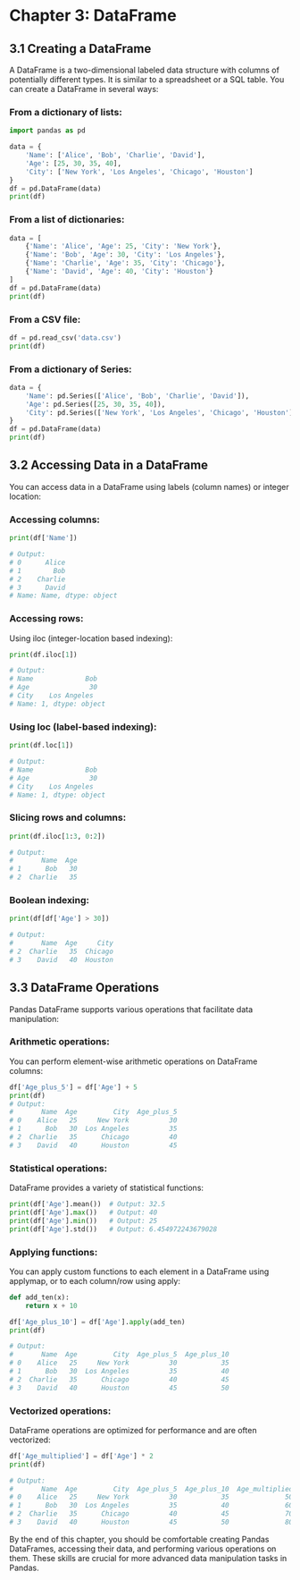 # Chapter 3: DataFrame
## 3.1 Creating a DataFrame
A DataFrame is a two-dimensional labeled data structure with columns of potentially different types. It is similar to a spreadsheet or a SQL table. You can create a DataFrame in several ways:

### From a dictionary of lists:

```python
import pandas as pd

data = {
    'Name': ['Alice', 'Bob', 'Charlie', 'David'],
    'Age': [25, 30, 35, 40],
    'City': ['New York', 'Los Angeles', 'Chicago', 'Houston']
}
df = pd.DataFrame(data)
print(df)
```

### From a list of dictionaries:

```python
data = [
    {'Name': 'Alice', 'Age': 25, 'City': 'New York'},
    {'Name': 'Bob', 'Age': 30, 'City': 'Los Angeles'},
    {'Name': 'Charlie', 'Age': 35, 'City': 'Chicago'},
    {'Name': 'David', 'Age': 40, 'City': 'Houston'}
]
df = pd.DataFrame(data)
print(df)
```

### From a CSV file:

```python
df = pd.read_csv('data.csv')
print(df)
```

### From a dictionary of Series:

```python
data = {
    'Name': pd.Series(['Alice', 'Bob', 'Charlie', 'David']),
    'Age': pd.Series([25, 30, 35, 40]),
    'City': pd.Series(['New York', 'Los Angeles', 'Chicago', 'Houston'])
}
df = pd.DataFrame(data)
print(df)
```

## 3.2 Accessing Data in a DataFrame
You can access data in a DataFrame using labels (column names) or integer location:

### Accessing columns:

```python
print(df['Name'])

# Output:
# 0      Alice
# 1        Bob
# 2    Charlie
# 3      David
# Name: Name, dtype: object
```

### Accessing rows:
Using iloc (integer-location based indexing):

```python
print(df.iloc[1])

# Output:
# Name             Bob
# Age               30
# City    Los Angeles
# Name: 1, dtype: object
```

### Using loc (label-based indexing):

```python
print(df.loc[1])

# Output:
# Name             Bob
# Age               30
# City    Los Angeles
# Name: 1, dtype: object
```

### Slicing rows and columns:

```python
print(df.iloc[1:3, 0:2])

# Output:
#       Name  Age
# 1      Bob   30
# 2  Charlie   35
```

### Boolean indexing:

```python
print(df[df['Age'] > 30])

# Output:
#       Name  Age     City
# 2  Charlie   35  Chicago
# 3    David   40  Houston
```

## 3.3 DataFrame Operations
Pandas DataFrame supports various operations that facilitate data manipulation:

### Arithmetic operations:
You can perform element-wise arithmetic operations on DataFrame columns:

```python
df['Age_plus_5'] = df['Age'] + 5
print(df)
# Output:
#       Name  Age         City  Age_plus_5
# 0    Alice   25     New York          30
# 1      Bob   30  Los Angeles          35
# 2  Charlie   35      Chicago          40
# 3    David   40      Houston          45
```

### Statistical operations:
DataFrame provides a variety of statistical functions:

```python
print(df['Age'].mean())  # Output: 32.5
print(df['Age'].max())   # Output: 40
print(df['Age'].min())   # Output: 25
print(df['Age'].std())   # Output: 6.454972243679028
```

### Applying functions:
You can apply custom functions to each element in a DataFrame using applymap, or to each column/row using apply:

```python
def add_ten(x):
    return x + 10

df['Age_plus_10'] = df['Age'].apply(add_ten)
print(df)

# Output:
#       Name  Age         City  Age_plus_5  Age_plus_10
# 0    Alice   25     New York          30           35
# 1      Bob   30  Los Angeles          35           40
# 2  Charlie   35      Chicago          40           45
# 3    David   40      Houston          45           50
```

### Vectorized operations:
DataFrame operations are optimized for performance and are often vectorized:

```python
df['Age_multiplied'] = df['Age'] * 2
print(df)

# Output:
#       Name  Age         City  Age_plus_5  Age_plus_10  Age_multiplied
# 0    Alice   25     New York          30           35              50
# 1      Bob   30  Los Angeles          35           40              60
# 2  Charlie   35      Chicago          40           45              70
# 3    David   40      Houston          45           50              80
```

By the end of this chapter, you should be comfortable creating Pandas DataFrames, accessing their data, and performing various operations on them. These skills are crucial for more advanced data manipulation tasks in Pandas.
